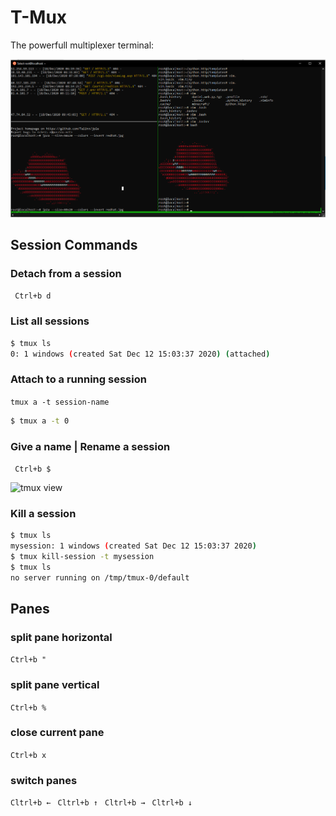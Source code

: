 # T-Mux

The powerfull multiplexer terminal:

![tmux view](tmux.view1.png)

## Session Commands

### Detach from a session

``` Ctrl+b d```

### List all sessions

```bash
$ tmux ls
0: 1 windows (created Sat Dec 12 15:03:37 2020) (attached)
```
### Attach to a running session

```tmux a -t session-name```
```bash
$ tmux a -t 0
```

### Give a name | Rename a session

``` Ctrl+b $```

![tmux view](tmux.rename.png)

### Kill a session

```bash
$ tmux ls
mysession: 1 windows (created Sat Dec 12 15:03:37 2020)
$ tmux kill-session -t mysession
$ tmux ls
no server running on /tmp/tmux-0/default
```

## Panes

### split pane horizontal  
```Ctrl+b "```
### split pane vertical 
```Ctrl+b %```
### close current pane 
```Ctrl+b x```

### switch panes
```Cltrl+b ← ```
```Cltrl+b ↑ ```
```Cltrl+b → ```
```Cltrl+b ↓ ```




